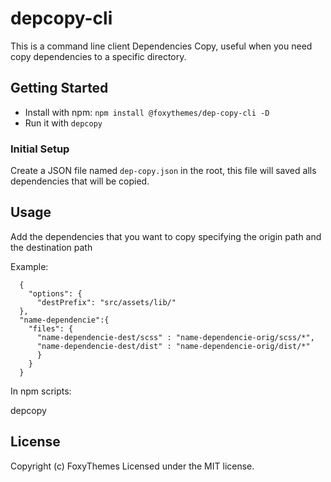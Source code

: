 # depcopy-cli

This is a command line client Dependencies Copy, useful when you need copy dependencies to a specific directory.

## Getting Started

*  Install with npm: `npm install @foxythemes/dep-copy-cli -D`
*  Run it with `depcopy`

### Initial Setup

Create a JSON file named `dep-copy.json` in the root, this file will saved alls dependencies that will be copied.

## Usage

Add the dependencies that you want to copy specifying the origin path and the destination path

Example:

```	
  {
    "options": {
      "destPrefix": "src/assets/lib/"
  },
  "name-dependencie":{
    "files": {
      "name-dependencie-dest/scss" : "name-dependencie-orig/scss/*",
      "name-dependencie-dest/dist" : "name-dependencie-orig/dist/*"
      }
    }
  }  

```

In npm scripts:

  depcopy


## License

Copyright (c) FoxyThemes
Licensed under the MIT license.

